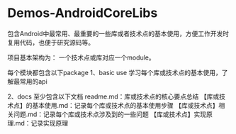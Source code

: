# Demos-AndroidCoreLibs
包含Android中最常用、最重要的一些库或者技术点的基本使用，方便工作开发时复用代码，也便于研究源码等。

项目基本架构为：
一个技术点或库对应一个module。

每个模块都包含以下package
1、basic use
学习每个库或技术点的基本使用，了解最常用的api

2、docs
至少包含以下文档
readme.md：库或技术点的核心要点总结
【库或技术点】的基本使用.md：记录每个库或技术点的基本使用步骤
【库或技术点】相关问题.md：记录每个库或技术点涉及到的一些问题
【库或技术点】实现原理.md：记录实现原理